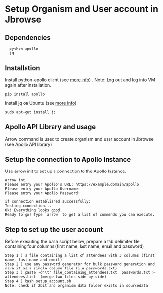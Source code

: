 # Setup Organism and User account in Jbrowse

## Dependencies
```
- python-apollo
- jq
```

## Installation
Install python-apollo client (see [more info](https://github.com/galaxy-genome-annotation/python-apollo)) . Note: Log out and log into VM again after installation.
```
pip install apollo
```
Install jq on Ubuntu (see [more info](https://jqlang.github.io/jq/download/))
```
sudo apt-get install jq
```
## Apollo API Library and usage
Arrow command is used to create organism and user account in Jbrowse (see [Apollo API library](https://python-apollo.readthedocs.io/en/latest/commands.html))

## Setup the connection to Apollo Instance
Use arrow init to set up a connection to the Apollo Instance.
```
arrow int
Please entry your Apollo's URL: https://example.domain/apollo
Please entry your Apollo Username: 
Please entry your Apollo Password:

if connection established successfully:
Testing connection...
Ok! Everything looks good.
Ready to go! Type `arrow` to get a list of commands you can execute.
```

## Step to set up the user account
Before executing the bash script below, prepare a tab delimiter file containing four columns (first name, last name, email and password)
```
Step 1 ) a file containing a list of attendees with 3 columns (first name, last name and email)
Step 2 ) use any password generator for bulk password generation and save it as a single column file (i.e passwords.txt)
Step 3 ) paste -d'\t' file_containing_attendees.txt  passwords.txt > attendees.list  (merge two files side by side)
Step 4 ) bash setup_account.sh 
Note: check if 2bit and organism data folder exists in sourcedata
```
